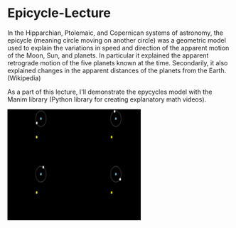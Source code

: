 # Epicycle-Lecture
In the Hipparchian, Ptolemaic, and Copernican systems of astronomy, the epicycle (meaning circle moving on another circle) was a geometric model used to explain the variations in speed and direction of the apparent motion of the Moon, Sun, and planets. In particular it explained the apparent retrograde motion of the five planets known at the time. Secondarily, it also explained changes in the apparent distances of the planets from the Earth. (Wikipedia)

As a part of this lecture, I'll demonstrate the epycycles model with the Manim library (Python library for creating explanatory math videos).

<img src="https://github.com/shlomi-perles/Epicycle-Lecture/blob/main/images/main/epycyclesGif.gif" width="300" height="250" />
